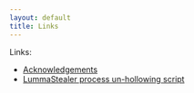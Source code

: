 ```yaml
---
layout: default
title: Links
---
```


Links:

- [Acknowledgements](acknowledgements)
- [LummaStealer process un-hollowing script](scripts/x64dbg/01-lummastealer_process_unhollowing)